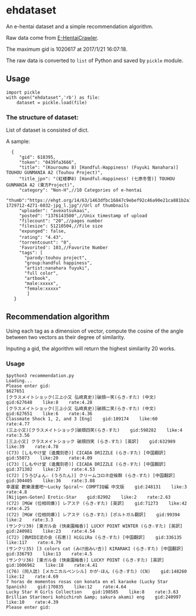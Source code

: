 # ehdataset

An e-hentai dataset and a simple recommendation algorithm.

Raw data come from [E-HentaiCrawler](https://github.com/shuiqukeyou/E-HentaiCrawler).

The maximum gid is 1020617 at 2017/1/21 16:07:18.

The raw data is converted to `list` of Python and saved by `pickle` module.


## Usage

```
import pickle
with open("ehdataset",'rb') as file:
    dataset = pickle.load(file)
```
### The structure of dataset:

List of dataset is consisted of dict.

A sample:

```
  {
     "gid": 618395,
     "token": "0439fa3666",
     "title": "(Kouroumu 8) [Handful☆Happiness! (Fuyuki Nanahara)] TOUHOU GUNMANIA A2 (Touhou Project)",
     "title_jpn": "(紅楼夢8) [Handful☆Happiness! (七原冬雪)] TOUHOU GUNMANIA A2 (東方Project)",
     "category": "Non-H",//10 Categories of e-hentai
     "thumb":"https://ehgt.org/14/63/1463dfbc16847c9ebef92c46a90e21ca881b2a12-1729712-4271-6032-jpg_l.jpg"//Url of thumbnails
     "uploader": "avexotsukaai",
     "posted": "1376143500",//Unix timestamp of upload
     "filecount": "20",//pages number
     "filesize": 51210504,//File size
     "expunged": false,
     "rating": "4.43"，
     "torrentcount": "0",
     'Favorited': 103,//Favorite Number
     "tags": [
       "parody:touhou project",
       "group:handful happiness",
       "artist:nanahara fuyuki",
       "full color",
       "artbook",
       "male:xxxxx",
       "female:xxxxx"
        ]
   }

```

## Recommendation algorithm

Using each tag as a dimension of vector, compute the cosine of the angle between two vectors as their degree of similarity.

Inputing a gid, the algorithm will return the highest similarity 20 works.

### Usage
```
$python3 recommendation.py
Loading...
Please enter gid:
$627651
[クラスメイトショック(三上小又 弘崎真史)]破顔一笑(らき☆すた) (中文)    gid:627648    like:8    rate:4.28
[クラスメイトショック(三上小又 弘崎真史)]破顔二笑(らき☆すた) (中文)    gid:627651    like:6    rate:4.36
Classmate Shock 1, 2, and 3 [Eng]    gid:189174    like:60    rate:4.77
(三上小又)[クラスメイトショック]破顔四笑(らき☆すた)    gid:598282    like:4    rate:3.56
[三上小又] クラスメイトショック 破顔四笑 (らき☆すた) [英訳]    gid:632989    like:39    rate:4.78
(C73) [しもやけ堂 (逢魔刻壱)] CICADA DRIZZLE (らき☆すた) [中国翻訳]    gid:55073    like:20    rate:4.09
(C73) [しもやけ堂 (逢魔刻壱)] CICADA DRIZZLE (らき☆すた) [中国翻訳]    gid:371302    like:27    rate:4.53
(C72) [うろぴょん☆ (うろたん)] クリームコロネ症候群 (らき☆すた) [中国翻訳]    gid:304405    like:36    rate:3.88
幸運星 歡樂漫畫吧～Lucky Spiral～ COMPTIQ編 中文版    gid:248131    like:3    rate:4.8
[Nijigen☆Goten] Erotic☆Star    gid:82902    like:2    rate:2.63
(C72) [MGW (位相同爆)] レアステ (らき☆すた) [英訳]    gid:71273    like:42    rate:4.25
(C72) [MGW (位相同爆)] レアステ (らき☆すた) [ポルトガル翻訳]    gid:99394    like:2    rate:3.3
(サンクリ39) [東ガル会 (快楽園梅香)] LUCKY POINT WINTER (らき☆すた) [英訳]    gid:240981    like:23    rate:4.54
(C72) [偽MIDI泥の会 (石恵)] HiGiiRa (らき☆すた) [中国翻訳]    gid:336135    like:117    rate:4.79
(サンクリ35) [3 colors cat (みけ田みい吉)] KIRARAKI (らき☆すた) [中国翻訳]    gid:336793    like:13    rate:4.5
(サンクリ36) [東ガル会 (快楽園梅香)] LUCKY POINT (らき☆すた) [英訳]    gid:1006962    like:18    rate:4.41
(C76) (同人誌) [メカニカルペンシル] かが·ほん (らき☆すた) (CN)    gid:148260    like:12    rate:4.69
7 horas de momentos rosas con konata en el karaoke (Lucky Star Spanish)    gid:170835    like:12    rate:4.64
Lucky Star H Girls Collection    gid:198585    like:8    rate:3.63
Brillian Star(mori kohichiroh &amp; sakura akami) eng    gid:240997    like:10    rate:4.39
Please enter gid:

```
